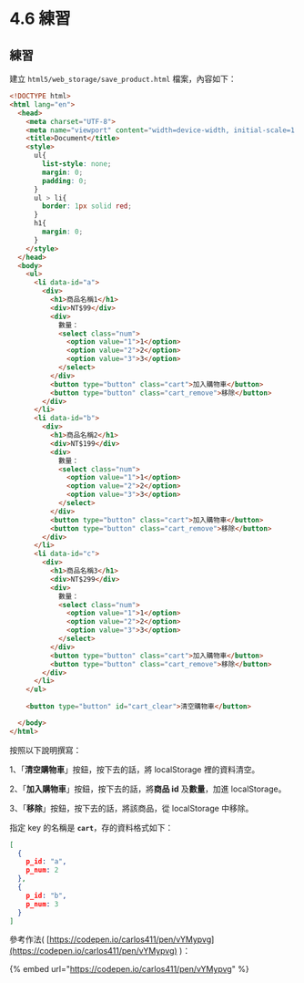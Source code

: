 # 4.6 練習

## 練習

建立 `html5/web_storage/save_product.html` 檔案，內容如下：

```html
<!DOCTYPE html>
<html lang="en">
  <head>
    <meta charset="UTF-8">
    <meta name="viewport" content="width=device-width, initial-scale=1.0">
    <title>Document</title>
    <style>
      ul{
        list-style: none;
        margin: 0;
        padding: 0;
      }
      ul > li{
        border: 1px solid red;
      }
      h1{
        margin: 0;
      }
    </style>
  </head>
  <body>
    <ul>
      <li data-id="a">
        <div>
          <h1>商品名稱1</h1>
          <div>NT$99</div>
          <div>
            數量：
            <select class="num">
              <option value="1">1</option>
              <option value="2">2</option>
              <option value="3">3</option>
            </select>
          </div>
          <button type="button" class="cart">加入購物車</button>
          <button type="button" class="cart_remove">移除</button>
        </div>
      </li>
      <li data-id="b">
        <div>
          <h1>商品名稱2</h1>
          <div>NT$199</div>
          <div>
            數量：
            <select class="num">
              <option value="1">1</option>
              <option value="2">2</option>
              <option value="3">3</option>
            </select>
          </div>
          <button type="button" class="cart">加入購物車</button>
          <button type="button" class="cart_remove">移除</button>
        </div>
      </li>
      <li data-id="c">
        <div>
          <h1>商品名稱3</h1>
          <div>NT$299</div>
          <div>
            數量：
            <select class="num">
              <option value="1">1</option>
              <option value="2">2</option>
              <option value="3">3</option>
            </select>
          </div>
          <button type="button" class="cart">加入購物車</button>
          <button type="button" class="cart_remove">移除</button>
        </div>
      </li>
    </ul>
    
    <button type="button" id="cart_clear">清空購物車</button>

  </body>
</html>
```



按照以下說明撰寫：

1、「**清空購物車**」按鈕，按下去的話，將 localStorage 裡的資料清空。

2、「**加入購物車**」按鈕，按下去的話，將**商品 id** 及**數量**，加進 localStorage。

3、「**移除**」按鈕，按下去的話，將該商品，從 localStorage 中移除。

指定 key 的名稱是 **`cart`**，存的資料格式如下：

```json
[
  {
    p_id: "a",
    p_num: 2
  },
  {
    p_id: "b",
    p_num: 3
  }
]
```



參考作法( [https://codepen.io/carlos411/pen/vYMypvg](https://codepen.io/carlos411/pen/vYMypvg) )：

{% embed url="https://codepen.io/carlos411/pen/vYMypvg" %}

